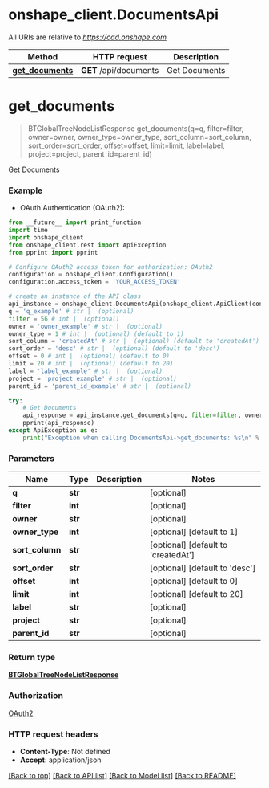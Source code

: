 # onshape_client.DocumentsApi

All URIs are relative to *https://cad.onshape.com*

Method | HTTP request | Description
------------- | ------------- | -------------
[**get_documents**](DocumentsApi.md#get_documents) | **GET** /api/documents | Get Documents


# **get_documents**
> BTGlobalTreeNodeListResponse get_documents(q=q, filter=filter, owner=owner, owner_type=owner_type, sort_column=sort_column, sort_order=sort_order, offset=offset, limit=limit, label=label, project=project, parent_id=parent_id)

Get Documents

### Example

* OAuth Authentication (OAuth2): 
```python
from __future__ import print_function
import time
import onshape_client
from onshape_client.rest import ApiException
from pprint import pprint

# Configure OAuth2 access token for authorization: OAuth2
configuration = onshape_client.Configuration()
configuration.access_token = 'YOUR_ACCESS_TOKEN'

# create an instance of the API class
api_instance = onshape_client.DocumentsApi(onshape_client.ApiClient(configuration))
q = 'q_example' # str |  (optional)
filter = 56 # int |  (optional)
owner = 'owner_example' # str |  (optional)
owner_type = 1 # int |  (optional) (default to 1)
sort_column = 'createdAt' # str |  (optional) (default to 'createdAt')
sort_order = 'desc' # str |  (optional) (default to 'desc')
offset = 0 # int |  (optional) (default to 0)
limit = 20 # int |  (optional) (default to 20)
label = 'label_example' # str |  (optional)
project = 'project_example' # str |  (optional)
parent_id = 'parent_id_example' # str |  (optional)

try:
    # Get Documents
    api_response = api_instance.get_documents(q=q, filter=filter, owner=owner, owner_type=owner_type, sort_column=sort_column, sort_order=sort_order, offset=offset, limit=limit, label=label, project=project, parent_id=parent_id)
    pprint(api_response)
except ApiException as e:
    print("Exception when calling DocumentsApi->get_documents: %s\n" % e)
```

### Parameters

Name | Type | Description  | Notes
------------- | ------------- | ------------- | -------------
 **q** | **str**|  | [optional] 
 **filter** | **int**|  | [optional] 
 **owner** | **str**|  | [optional] 
 **owner_type** | **int**|  | [optional] [default to 1]
 **sort_column** | **str**|  | [optional] [default to &#39;createdAt&#39;]
 **sort_order** | **str**|  | [optional] [default to &#39;desc&#39;]
 **offset** | **int**|  | [optional] [default to 0]
 **limit** | **int**|  | [optional] [default to 20]
 **label** | **str**|  | [optional] 
 **project** | **str**|  | [optional] 
 **parent_id** | **str**|  | [optional] 

### Return type

[**BTGlobalTreeNodeListResponse**](BTGlobalTreeNodeListResponse.md)

### Authorization

[OAuth2](../README.md#OAuth2)

### HTTP request headers

 - **Content-Type**: Not defined
 - **Accept**: application/json

[[Back to top]](#) [[Back to API list]](../README.md#documentation-for-api-endpoints) [[Back to Model list]](../README.md#documentation-for-models) [[Back to README]](../README.md)


